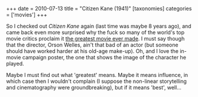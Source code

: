 +++
date = 2010-07-13
title = "Citizen Kane (1941)"
[taxonomies]
categories = ['movies']
+++

So I checked out *Citizen Kane* again (last time was maybe 8 years ago),
and came back even more surprised why the fuck so many of the world's
top movie critics proclaim it [the greatest movie ever made]. I must say
though that the director, Orson Welles, ain't that bad of an actor (but
someone should have worked harder at his old-age make-up). Oh, and I
love the in-movie campaign poster, the one that shows the image of the
character he played.

Maybe I must find out what 'greatest' means. Maybe it means influence,
in which case then I wouldn't complain (I suppose the non-linear
storytelling and cinematography were groundbreaking), but if it means
'best', well...

  [the greatest movie ever made]: http://en.wikipedia.org/wiki/Films_considered_the_greatest_ever
